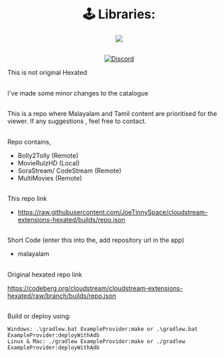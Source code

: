 <div align="center">


# 🕹 Libraries:

<a href="https://github.com/AmineSoukara/Py-EgyBest-Api"><img src="https://img.shields.io/badge/Kotlin-8000FF?style=flat&logo=github&logoColor=white?logoWidth=100"></a>

##

[![Discord](https://invidget.switchblade.xyz/5Hus6fM)](https://discord.gg/5Hus6fM)

</div>


This is not original Hexated 
##
I've made some minor changes to the catalogue 
##
This is a repo where Malayalam and Tamil content are prioritised for the viewer. If any suggestions , feel free to contact. 

##
Repo contains,

 * Bolly2Tolly (Remote)
 * MovieRulzHD (Local)
 * SoraStream/ CodeStream (Remote)
 * MultiMovies (Remote)

##
This repo link

* https://raw.githubusercontent.com/JoeTinnySpace/cloudstream-extensions-hexated/builds/repo.json

##
Short Code (enter this into the, add repository url in the app)

* malayalam

##
Original hexated repo link 

https://codeberg.org/cloudstream/cloudstream-extensions-hexated/raw/branch/builds/repo.json

##

Build or deploy using:

    Windows: .\gradlew.bat ExampleProvider:make or .\gradlew.bat ExampleProvider:deployWithAdb
    Linux & Mac: ./gradlew ExampleProvider:make or ./gradlew ExampleProvider:deployWithAdb



</div>
